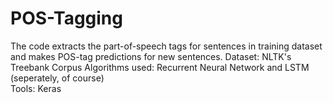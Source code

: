 # POS-Tagging

The code extracts the part-of-speech tags for sentences in training dataset and makes POS-tag predictions for new sentences.
Dataset: NLTK's Treebank Corpus
Algorithms used: Recurrent Neural Network and LSTM (seperately, of course)  
Tools: Keras
